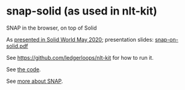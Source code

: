# snap-solid (as used in nlt-kit)

SNAP in the browser, on top of Solid

As [presented in Solid World May 2020](https://vimeo.com/415976385#t=40m52s); presentation slides: [snap-on-solid.pdf](snap-on-solid.pdf)

See https://github.com/ledgerloops/nlt-kit for how to run it.

See [the code](https://github.com/ledgerloops/nlt-kit/blob/master/src/presentation.ts).

See [more about SNAP](https://michielbdejong.com/blog/20.html).

